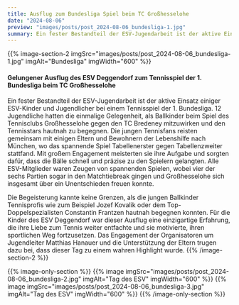 ```yaml
---
title: Ausflug zum Bundesliga Spiel beim TC Großhesselohe
date: "2024-08-06"
preview: "images/posts/post_2024-08-06_bundesliga-1.jpg"
summary: Ein fester Bestandteil der ESV-Jugendarbeit ist der aktive Einsatz einiger ESV-Kinder und Jugendlicher bei einem Tennisspiel der 1. Bundesliga. 12 Jugendliche hatten die einmalige Gelegen...
---
```


{{% image-section-2 imgSrc="images/posts/post_2024-08-06_bundesliga-1.jpg" imgAlt="Bundesliga" imgWidth="600" %}}
#### Gelungener Ausflug des ESV Deggendorf zum Tennisspiel der 1. Bundesliga beim TC Großhesselohe

Ein fester Bestandteil der ESV-Jugendarbeit ist der aktive Einsatz einiger ESV-Kinder und Jugendlicher bei einem Tennisspiel der 1. Bundesliga. 12 Jugendliche hatten die einmalige Gelegenheit, als Ballkinder beim Spiel des Tennisclubs Großhesselohe gegen den TC Bredeney mitzuwirken und den Tennisstars hautnah zu begegnen. Die jungen Tennisfans reisten gemeinsam mit einigen Eltern und Bewohnern der Lebenshilfe nach München, wo das spannende Spiel Tabellenerster gegen Tabellenzweiter stattfand. Mit großem Engagement meisterten sie ihre Aufgabe und sorgten dafür, dass die Bälle schnell und präzise zu den Spielern gelangten. Alle ESV-Mitglieder waren Zeugen von spannenden Spielen, wobei vier der sechs Partien sogar in den Matchtiebreak gingen und Großhesselohe sich insgesamt über ein Unentschieden freuen konnte.

Die Begeisterung kannte keine Grenzen, als die jungen Ballkinder Tennisprofis wie zum Beispiel Jozef Kovalik oder dem Top-Doppelspezialisten Constantin Frantzen hautnah begegnen konnten. Für die Kinder des ESV Deggendorf war dieser Ausflug eine einzigartige Erfahrung, die ihre Liebe zum Tennis weiter entfachte und sie motivierte, ihren sportlichen Weg fortzusetzen. Das Engagement der Organisatoren um Jugendleiter Matthias Hanauer und die Unterstützung der Eltern trugen dazu bei, dass dieser Tag zu einem wahren Highlight wurde.
{{% /image-section-2 %}}

{{% image-only-section %}}
{{% image imgSrc="images/posts/post_2024-08-06_bundesliga-2.jpg" imgAlt="Tag des ESV" imgWidth="600" %}}
{{% image imgSrc="images/posts/post_2024-08-06_bundesliga-3.jpg" imgAlt="Tag des ESV" imgWidth="600" %}}
{{% /image-only-section %}}
